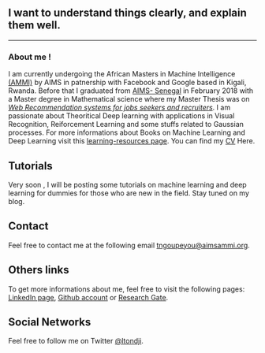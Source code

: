 <!--# Tondji Blog-->
I want to understand things clearly, and explain them well.
---



---


### About me !                                                                                       


I am currently undergoing the African Masters in Machine Intelligence [(AMMI)](http://aims-ammi.com/) by AIMS in patnership with Facebook and Google based in Kigali, Rwanda.
Before that I graduated from [AIMS- Senegal](https://www.aims-senegal.org/) in February 2018 with a Master degree in Mathematical science where my Master Thesis was on [*Web Recommendation systems for jobs seekers and recruiters*](https://scholar.google.com/citations?user=NEBFZl8AAAAJ&hl=en).
I am passionate about Theoritical Deep learning with applications in Visual Recognition, Reiforcement Learning and some stuffs related to Gaussian processes.
For more informations about Books on Machine Learning and Deep Learning visit this [learning-resources page](post.md).
You can find my [CV](https://github.com/tondji/tondji.github.io/blob/master/My-CV/CV_LIONEL.pdf) Here.

## Tutorials
Very soon , I will be posting some tutorials on machine learning and deep learning for dummies for those who are new in the field. Stay tuned  on my blog.

## Contact
Feel free to contact me at the following email <tngoupeyou@aimsammi.org>.

## Others links 
To get more informations about me, feel free to visit the following pages: [LinkedIn page](https://www.linkedin.com/in/lionel-ngoupeyou-tondji-057a25128), [Github account](https://github.com/tondji/) or [Research Gate](https://www.researchgate.net/profile/Lionel_Ngoupeyou_Tondji).

## Social Networks
Feel free to follow me on Twitter [@ltondji](https://twitter.com/ltondji).
